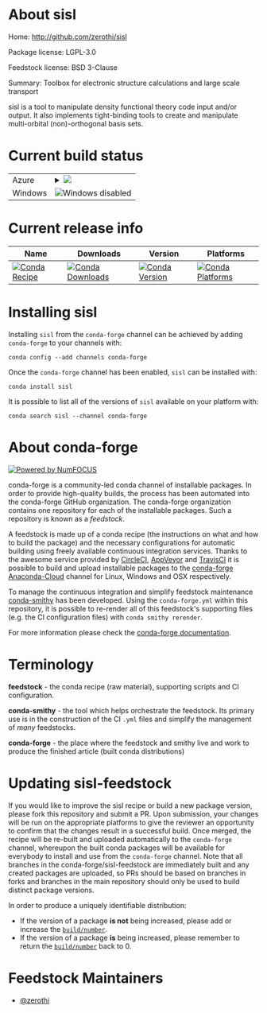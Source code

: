 About sisl
==========

Home: http://github.com/zerothi/sisl

Package license: LGPL-3.0

Feedstock license: BSD 3-Clause

Summary: Toolbox for electronic structure calculations and large scale transport

sisl is a tool to manipulate density functional
theory code input and/or output. It also implements tight-binding
tools to create and manipulate multi-orbital (non)-orthogonal basis sets.


Current build status
====================


<table>
    
  <tr>
    <td>Azure</td>
    <td>
      <details>
        <summary>
          <a href="https://dev.azure.com/conda-forge/feedstock-builds/_build/latest?definitionId=5826&branchName=master">
            <img src="https://dev.azure.com/conda-forge/feedstock-builds/_apis/build/status/sisl-feedstock?branchName=master">
          </a>
        </summary>
        <table>
          <thead><tr><th>Variant</th><th>Status</th></tr></thead>
          <tbody><tr>
              <td>linux_blas_implblispython2.7</td>
              <td>
                <a href="https://dev.azure.com/conda-forge/feedstock-builds/_build/latest?definitionId=5826&branchName=master">
                  <img src="https://dev.azure.com/conda-forge/feedstock-builds/_apis/build/status/sisl-feedstock?branchName=master&jobName=linux&configuration=linux_blas_implblispython2.7" alt="variant">
                </a>
              </td>
            </tr><tr>
              <td>linux_blas_implblispython3.6</td>
              <td>
                <a href="https://dev.azure.com/conda-forge/feedstock-builds/_build/latest?definitionId=5826&branchName=master">
                  <img src="https://dev.azure.com/conda-forge/feedstock-builds/_apis/build/status/sisl-feedstock?branchName=master&jobName=linux&configuration=linux_blas_implblispython3.6" alt="variant">
                </a>
              </td>
            </tr><tr>
              <td>linux_blas_implblispython3.7</td>
              <td>
                <a href="https://dev.azure.com/conda-forge/feedstock-builds/_build/latest?definitionId=5826&branchName=master">
                  <img src="https://dev.azure.com/conda-forge/feedstock-builds/_apis/build/status/sisl-feedstock?branchName=master&jobName=linux&configuration=linux_blas_implblispython3.7" alt="variant">
                </a>
              </td>
            </tr><tr>
              <td>linux_blas_implmklpython2.7</td>
              <td>
                <a href="https://dev.azure.com/conda-forge/feedstock-builds/_build/latest?definitionId=5826&branchName=master">
                  <img src="https://dev.azure.com/conda-forge/feedstock-builds/_apis/build/status/sisl-feedstock?branchName=master&jobName=linux&configuration=linux_blas_implmklpython2.7" alt="variant">
                </a>
              </td>
            </tr><tr>
              <td>linux_blas_implmklpython3.6</td>
              <td>
                <a href="https://dev.azure.com/conda-forge/feedstock-builds/_build/latest?definitionId=5826&branchName=master">
                  <img src="https://dev.azure.com/conda-forge/feedstock-builds/_apis/build/status/sisl-feedstock?branchName=master&jobName=linux&configuration=linux_blas_implmklpython3.6" alt="variant">
                </a>
              </td>
            </tr><tr>
              <td>linux_blas_implmklpython3.7</td>
              <td>
                <a href="https://dev.azure.com/conda-forge/feedstock-builds/_build/latest?definitionId=5826&branchName=master">
                  <img src="https://dev.azure.com/conda-forge/feedstock-builds/_apis/build/status/sisl-feedstock?branchName=master&jobName=linux&configuration=linux_blas_implmklpython3.7" alt="variant">
                </a>
              </td>
            </tr><tr>
              <td>linux_blas_implopenblaspython2.7</td>
              <td>
                <a href="https://dev.azure.com/conda-forge/feedstock-builds/_build/latest?definitionId=5826&branchName=master">
                  <img src="https://dev.azure.com/conda-forge/feedstock-builds/_apis/build/status/sisl-feedstock?branchName=master&jobName=linux&configuration=linux_blas_implopenblaspython2.7" alt="variant">
                </a>
              </td>
            </tr><tr>
              <td>linux_blas_implopenblaspython3.6</td>
              <td>
                <a href="https://dev.azure.com/conda-forge/feedstock-builds/_build/latest?definitionId=5826&branchName=master">
                  <img src="https://dev.azure.com/conda-forge/feedstock-builds/_apis/build/status/sisl-feedstock?branchName=master&jobName=linux&configuration=linux_blas_implopenblaspython3.6" alt="variant">
                </a>
              </td>
            </tr><tr>
              <td>linux_blas_implopenblaspython3.7</td>
              <td>
                <a href="https://dev.azure.com/conda-forge/feedstock-builds/_build/latest?definitionId=5826&branchName=master">
                  <img src="https://dev.azure.com/conda-forge/feedstock-builds/_apis/build/status/sisl-feedstock?branchName=master&jobName=linux&configuration=linux_blas_implopenblaspython3.7" alt="variant">
                </a>
              </td>
            </tr><tr>
              <td>osx_blas_implblispython2.7</td>
              <td>
                <a href="https://dev.azure.com/conda-forge/feedstock-builds/_build/latest?definitionId=5826&branchName=master">
                  <img src="https://dev.azure.com/conda-forge/feedstock-builds/_apis/build/status/sisl-feedstock?branchName=master&jobName=osx&configuration=osx_blas_implblispython2.7" alt="variant">
                </a>
              </td>
            </tr><tr>
              <td>osx_blas_implblispython3.6</td>
              <td>
                <a href="https://dev.azure.com/conda-forge/feedstock-builds/_build/latest?definitionId=5826&branchName=master">
                  <img src="https://dev.azure.com/conda-forge/feedstock-builds/_apis/build/status/sisl-feedstock?branchName=master&jobName=osx&configuration=osx_blas_implblispython3.6" alt="variant">
                </a>
              </td>
            </tr><tr>
              <td>osx_blas_implblispython3.7</td>
              <td>
                <a href="https://dev.azure.com/conda-forge/feedstock-builds/_build/latest?definitionId=5826&branchName=master">
                  <img src="https://dev.azure.com/conda-forge/feedstock-builds/_apis/build/status/sisl-feedstock?branchName=master&jobName=osx&configuration=osx_blas_implblispython3.7" alt="variant">
                </a>
              </td>
            </tr><tr>
              <td>osx_blas_implmklpython2.7</td>
              <td>
                <a href="https://dev.azure.com/conda-forge/feedstock-builds/_build/latest?definitionId=5826&branchName=master">
                  <img src="https://dev.azure.com/conda-forge/feedstock-builds/_apis/build/status/sisl-feedstock?branchName=master&jobName=osx&configuration=osx_blas_implmklpython2.7" alt="variant">
                </a>
              </td>
            </tr><tr>
              <td>osx_blas_implmklpython3.6</td>
              <td>
                <a href="https://dev.azure.com/conda-forge/feedstock-builds/_build/latest?definitionId=5826&branchName=master">
                  <img src="https://dev.azure.com/conda-forge/feedstock-builds/_apis/build/status/sisl-feedstock?branchName=master&jobName=osx&configuration=osx_blas_implmklpython3.6" alt="variant">
                </a>
              </td>
            </tr><tr>
              <td>osx_blas_implmklpython3.7</td>
              <td>
                <a href="https://dev.azure.com/conda-forge/feedstock-builds/_build/latest?definitionId=5826&branchName=master">
                  <img src="https://dev.azure.com/conda-forge/feedstock-builds/_apis/build/status/sisl-feedstock?branchName=master&jobName=osx&configuration=osx_blas_implmklpython3.7" alt="variant">
                </a>
              </td>
            </tr><tr>
              <td>osx_blas_implopenblaspython2.7</td>
              <td>
                <a href="https://dev.azure.com/conda-forge/feedstock-builds/_build/latest?definitionId=5826&branchName=master">
                  <img src="https://dev.azure.com/conda-forge/feedstock-builds/_apis/build/status/sisl-feedstock?branchName=master&jobName=osx&configuration=osx_blas_implopenblaspython2.7" alt="variant">
                </a>
              </td>
            </tr><tr>
              <td>osx_blas_implopenblaspython3.6</td>
              <td>
                <a href="https://dev.azure.com/conda-forge/feedstock-builds/_build/latest?definitionId=5826&branchName=master">
                  <img src="https://dev.azure.com/conda-forge/feedstock-builds/_apis/build/status/sisl-feedstock?branchName=master&jobName=osx&configuration=osx_blas_implopenblaspython3.6" alt="variant">
                </a>
              </td>
            </tr><tr>
              <td>osx_blas_implopenblaspython3.7</td>
              <td>
                <a href="https://dev.azure.com/conda-forge/feedstock-builds/_build/latest?definitionId=5826&branchName=master">
                  <img src="https://dev.azure.com/conda-forge/feedstock-builds/_apis/build/status/sisl-feedstock?branchName=master&jobName=osx&configuration=osx_blas_implopenblaspython3.7" alt="variant">
                </a>
              </td>
            </tr>
          </tbody>
        </table>
      </details>
    </td>
  </tr>
  <tr>
    <td>Windows</td>
    <td>
      <img src="https://img.shields.io/badge/Windows-disabled-lightgrey.svg" alt="Windows disabled">
    </td>
  </tr>
</table>

Current release info
====================

| Name | Downloads | Version | Platforms |
| --- | --- | --- | --- |
| [![Conda Recipe](https://img.shields.io/badge/recipe-sisl-green.svg)](https://anaconda.org/conda-forge/sisl) | [![Conda Downloads](https://img.shields.io/conda/dn/conda-forge/sisl.svg)](https://anaconda.org/conda-forge/sisl) | [![Conda Version](https://img.shields.io/conda/vn/conda-forge/sisl.svg)](https://anaconda.org/conda-forge/sisl) | [![Conda Platforms](https://img.shields.io/conda/pn/conda-forge/sisl.svg)](https://anaconda.org/conda-forge/sisl) |

Installing sisl
===============

Installing `sisl` from the `conda-forge` channel can be achieved by adding `conda-forge` to your channels with:

```
conda config --add channels conda-forge
```

Once the `conda-forge` channel has been enabled, `sisl` can be installed with:

```
conda install sisl
```

It is possible to list all of the versions of `sisl` available on your platform with:

```
conda search sisl --channel conda-forge
```


About conda-forge
=================

[![Powered by NumFOCUS](https://img.shields.io/badge/powered%20by-NumFOCUS-orange.svg?style=flat&colorA=E1523D&colorB=007D8A)](http://numfocus.org)

conda-forge is a community-led conda channel of installable packages.
In order to provide high-quality builds, the process has been automated into the
conda-forge GitHub organization. The conda-forge organization contains one repository
for each of the installable packages. Such a repository is known as a *feedstock*.

A feedstock is made up of a conda recipe (the instructions on what and how to build
the package) and the necessary configurations for automatic building using freely
available continuous integration services. Thanks to the awesome service provided by
[CircleCI](https://circleci.com/), [AppVeyor](https://www.appveyor.com/)
and [TravisCI](https://travis-ci.org/) it is possible to build and upload installable
packages to the [conda-forge](https://anaconda.org/conda-forge)
[Anaconda-Cloud](https://anaconda.org/) channel for Linux, Windows and OSX respectively.

To manage the continuous integration and simplify feedstock maintenance
[conda-smithy](https://github.com/conda-forge/conda-smithy) has been developed.
Using the ``conda-forge.yml`` within this repository, it is possible to re-render all of
this feedstock's supporting files (e.g. the CI configuration files) with ``conda smithy rerender``.

For more information please check the [conda-forge documentation](https://conda-forge.org/docs/).

Terminology
===========

**feedstock** - the conda recipe (raw material), supporting scripts and CI configuration.

**conda-smithy** - the tool which helps orchestrate the feedstock.
                   Its primary use is in the construction of the CI ``.yml`` files
                   and simplify the management of *many* feedstocks.

**conda-forge** - the place where the feedstock and smithy live and work to
                  produce the finished article (built conda distributions)


Updating sisl-feedstock
=======================

If you would like to improve the sisl recipe or build a new
package version, please fork this repository and submit a PR. Upon submission,
your changes will be run on the appropriate platforms to give the reviewer an
opportunity to confirm that the changes result in a successful build. Once
merged, the recipe will be re-built and uploaded automatically to the
`conda-forge` channel, whereupon the built conda packages will be available for
everybody to install and use from the `conda-forge` channel.
Note that all branches in the conda-forge/sisl-feedstock are
immediately built and any created packages are uploaded, so PRs should be based
on branches in forks and branches in the main repository should only be used to
build distinct package versions.

In order to produce a uniquely identifiable distribution:
 * If the version of a package **is not** being increased, please add or increase
   the [``build/number``](https://conda.io/docs/user-guide/tasks/build-packages/define-metadata.html#build-number-and-string).
 * If the version of a package **is** being increased, please remember to return
   the [``build/number``](https://conda.io/docs/user-guide/tasks/build-packages/define-metadata.html#build-number-and-string)
   back to 0.

Feedstock Maintainers
=====================

* [@zerothi](https://github.com/zerothi/)

